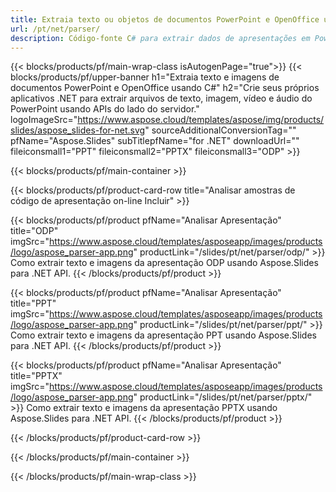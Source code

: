 ```yaml
---
title: Extraia texto ou objetos de documentos PowerPoint e OpenOffice usando .NET
url: /pt/net/parser/
description: Código-fonte C# para extrair dados de apresentações em PowerPoint e OpenOffice.
---
```


{{< blocks/products/pf/main-wrap-class isAutogenPage="true">}}
{{< blocks/products/pf/upper-banner h1="Extraia texto e imagens de documentos PowerPoint e OpenOffice usando C#" h2="Crie seus próprios aplicativos .NET para extrair arquivos de texto, imagem, vídeo e áudio do PowerPoint usando APIs do lado do servidor." logoImageSrc="https://www.aspose.cloud/templates/aspose/img/products/slides/aspose_slides-for-net.svg" sourceAdditionalConversionTag="" pfName="Aspose.Slides" subTitlepfName="for .NET" downloadUrl="" fileiconsmall1="PPT" fileiconsmall2="PPTX" fileiconsmall3="ODP" >}}

{{< blocks/products/pf/main-container >}}

{{< blocks/products/pf/product-card-row title="Analisar amostras de código de apresentação on-line Incluir" >}}

{{< blocks/products/pf/product pfName="Analisar Apresentação" title="ODP" imgSrc="https://www.aspose.cloud/templates/asposeapp/images/products/logo/aspose_parser-app.png" productLink="/slides/pt/net/parser/odp/" >}}
Como extrair texto e imagens da apresentação ODP usando Aspose.Slides para .NET API.
{{< /blocks/products/pf/product >}}

{{< blocks/products/pf/product pfName="Analisar Apresentação" title="PPT" imgSrc="https://www.aspose.cloud/templates/asposeapp/images/products/logo/aspose_parser-app.png" productLink="/slides/pt/net/parser/ppt/" >}}
Como extrair texto e imagens da apresentação PPT usando Aspose.Slides para .NET API.
{{< /blocks/products/pf/product >}}

{{< blocks/products/pf/product pfName="Analisar Apresentação" title="PPTX" imgSrc="https://www.aspose.cloud/templates/asposeapp/images/products/logo/aspose_parser-app.png" productLink="/slides/pt/net/parser/pptx/" >}}
Como extrair texto e imagens da apresentação PPTX usando Aspose.Slides para .NET API.
{{< /blocks/products/pf/product >}}



{{< /blocks/products/pf/product-card-row >}}

{{< /blocks/products/pf/main-container >}}
    
{{< /blocks/products/pf/main-wrap-class >}}
